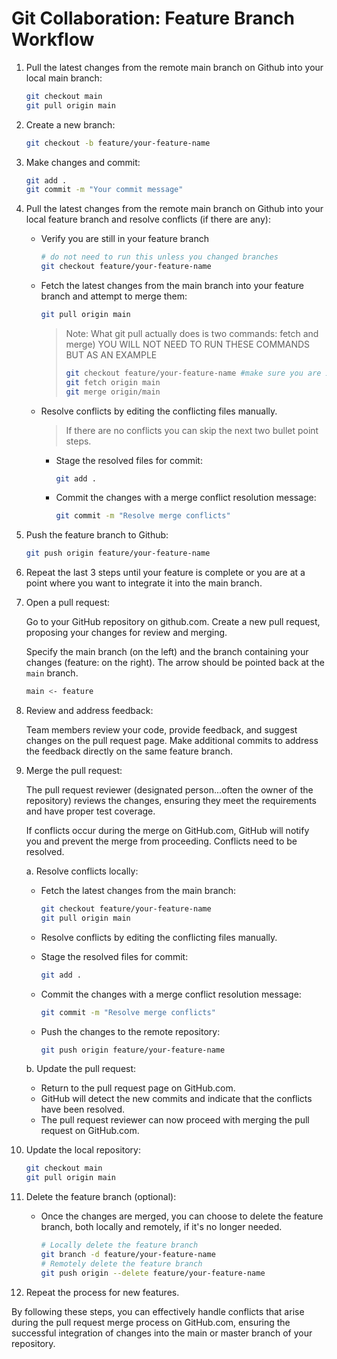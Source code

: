 # Git Collaboration: Feature Branch Workflow

1.  Pull the latest changes from the remote main branch on Github into your local main branch:

    ```bash
    git checkout main
    git pull origin main
    ```

1.  Create a new branch:

    ```bash
    git checkout -b feature/your-feature-name
    ```

1.  Make changes and commit:

    ```bash
    git add .
    git commit -m "Your commit message"
    ```

1.  Pull the latest changes from the remote main branch on Github into your local feature branch and resolve conflicts (if there are any):

    - Verify you are still in your feature branch

      ```bash
      # do not need to run this unless you changed branches
      git checkout feature/your-feature-name
      ```

    - Fetch the latest changes from the main branch into your feature branch and attempt to merge them:

      ```bash
      git pull origin main
      ```


      > Note: What git pull actually does is two commands: fetch and merge)
      > YOU WILL NOT NEED TO RUN THESE COMMANDS BUT AS AN EXAMPLE
      > ```bash
      > git checkout feature/your-feature-name #make sure you are in your feature branch
      > git fetch origin main 
      > git merge origin/main
      > ```

    - Resolve conflicts by editing the conflicting files manually.
      >If there are no conflicts you can skip the next two bullet point steps.
      - Stage the resolved files for commit:
        ```bash
        git add .
        ```
      - Commit the changes with a merge conflict resolution message:

        ```bash
        git commit -m "Resolve merge conflicts"
        ```

1.  Push the feature branch to Github:

    ```bash
    git push origin feature/your-feature-name
    ```

1.  Repeat the last 3 steps until your feature is complete or you are at a point where you want to integrate it into the main branch.

1.  Open a pull request:

    Go to your GitHub repository on github.com.
    Create a new pull request, proposing your changes for review and merging.

    Specify the main branch (on the left) and the branch containing your changes (feature: on the right).
    The arrow should be pointed back at the `main` branch.
    ```sh
    main <- feature
    ```

1.  Review and address feedback:

    Team members review your code, provide feedback, and suggest changes on the pull request page.
    Make additional commits to address the feedback directly on the same feature branch.

1.  Merge the pull request:

    The pull request reviewer (designated person...often the owner of the repository) reviews the changes, ensuring they meet the requirements and have proper test coverage.

    If conflicts occur during the merge on GitHub.com, GitHub will notify you and prevent the merge from proceeding. Conflicts need to be resolved.

    a. Resolve conflicts locally:

    - Fetch the latest changes from the main branch:

      ```bash
      git checkout feature/your-feature-name
      git pull origin main
      ```

    - Resolve conflicts by editing the conflicting files manually.
    - Stage the resolved files for commit:
      ```bash
      git add .
      ```
    - Commit the changes with a merge conflict resolution message:

      ```bash
      git commit -m "Resolve merge conflicts"
      ```

    - Push the changes to the remote repository:

      ```bash
      git push origin feature/your-feature-name
      ```

    b. Update the pull request:

    - Return to the pull request page on GitHub.com.
    - GitHub will detect the new commits and indicate that the conflicts have been resolved.
    - The pull request reviewer can now proceed with merging the pull request on GitHub.com.

1.  Update the local repository:

    ```bash
    git checkout main
    git pull origin main
    ```

1.  Delete the feature branch (optional):

    - Once the changes are merged, you can choose to delete the feature branch, both locally and remotely, if it's no longer needed.

      ```bash
      # Locally delete the feature branch
      git branch -d feature/your-feature-name
      # Remotely delete the feature branch
      git push origin --delete feature/your-feature-name
      ```

1.  Repeat the process for new features.

By following these steps, you can effectively handle conflicts that arise during the pull request merge process on GitHub.com, ensuring the successful integration of changes into the main or master branch of your repository.
